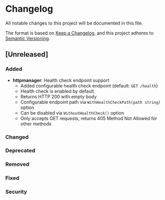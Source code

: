 # Changelog

All notable changes to this project will be documented in this file.

The format is based on [Keep a Changelog](https://keepachangelog.com/en/1.0.0/),
and this project adheres to [Semantic Versioning](https://semver.org/spec/v2.0.0.html).

## [Unreleased]

### Added
- **httpmanager**: Health check endpoint support
  - Added configurable health check endpoint (default: `GET /health`)
  - Health check is enabled by default
  - Returns HTTP 200 with empty body
  - Configurable endpoint path via `WithHealthCheckPath(path string)` option
  - Can be disabled via `WithoutHealthCheck()` option
  - Only accepts GET requests, returns 405 Method Not Allowed for other methods

### Changed

### Deprecated

### Removed

### Fixed

### Security